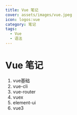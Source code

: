 ```yaml
---
title: Vue 笔记
cover: assets/images/vue.jpeg
icon: logos:vue
category: 笔记
tags:
  - Vue
  - 语法
---
```


# Vue 笔记

1. vue基础
2. vue-cli
3. vue-router
4. vuex
5. element-ui
6. vue3

